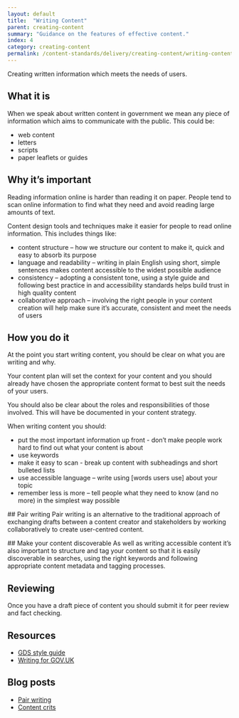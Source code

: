```yaml
---
layout: default
title:  "Writing Content"
parent: creating-content
summary: "Guidance on the features of effective content."
index: 4
category: creating-content
permalink: /content-standards/delivery/creating-content/writing-content/
---
```


Creating written information which meets the needs of users.

## What it is

When we speak about written content in government we mean any piece of information which aims to communicate with the public. This could be:

* web content
* letters
* scripts
* paper leaflets or guides

## Why it’s important

Reading information online is harder than reading it on paper. People tend to scan online information to find what they need and avoid reading large amounts of text.

Content design tools and techniques make it easier for people to read online information.  This includes things like:

* content structure – how we structure our content to make it, quick and easy to absorb its purpose
* language and readability – writing in plain English using short, simple sentences makes content accessible to the widest possible audience
* consistency – adopting a consistent tone, using a style guide and following best practice in and accessibility standards helps build trust in high quality content
* collaborative approach – involving the right people in your content creation will help make sure it’s accurate, consistent and meet the needs of users


## How you do it
At the point you start writing content, you should be clear on what you are writing and why.

Your content plan will set the context for your content and you should already have chosen the appropriate content format to best suit the needs of your users.

You should also be clear about the roles and responsibilities of those involved. This will have be documented in your content strategy.

When writing content you should:

* put the most important information up front - don’t make people work hard to find out what your content is about
* use keywords
* make it easy to scan - break up content with subheadings and short bulleted lists
* use accessible language – write using [words users use] about your topic
* remember less is more – tell people what they need to know (and no more) in the simplest way possible

## Pair writing
Pair writing is an alternative to the traditional approach of exchanging drafts between a content creator and stakeholders by working collaboratively to create user-centred content.

## Make your content discoverable
As well as writing accessible content it’s also important to structure and tag your content so that it is easily discoverable in searches, using the right keywords and following appropriate content metadata and tagging processes.

## Reviewing
Once you have a draft piece of content you should submit it for peer review and fact checking.

## Resources
* [GDS style guide](https://www.gov.uk/guidance/style-guide)
* [Writing for GOV.UK](https://www.gov.uk/guidance/content-design/writing-for-gov-uk)

## Blog posts

* [Pair writing](https://blogs.gov.scot/digital/2016/11/25/pair-writing-content-with-subject-matter-experts/)
* [Content crits](https://insidegovuk.blog.gov.uk/2016/03/03/content-crits-conquering-through-collaboration/)
